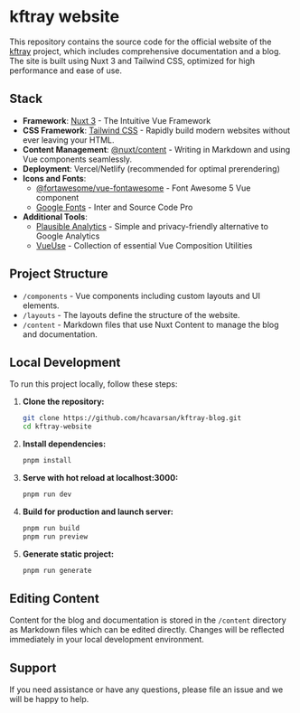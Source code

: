 # kftray website

This repository contains the source code for the official website of the [kftray](https://github.com/hcavarsan/kftray) project, which includes comprehensive documentation and a blog. The site is built using Nuxt 3 and Tailwind CSS, optimized for high performance and ease of use.

## Stack

- **Framework**: [Nuxt 3](https://v3.nuxtjs.org/) - The Intuitive Vue Framework
- **CSS Framework**: [Tailwind CSS](https://tailwindcss.com/) - Rapidly build modern websites without ever leaving your HTML.
- **Content Management**: [@nuxt/content](https://content.nuxtjs.org/) - Writing in Markdown and using Vue components seamlessly.
- **Deployment**: Vercel/Netlify (recommended for optimal prerendering)
- **Icons and Fonts**:
  - [@fortawesome/vue-fontawesome](https://github.com/FortAwesome/vue-fontawesome) - Font Awesome 5 Vue component
  - [Google Fonts](https://fonts.google.com/) - Inter and Source Code Pro
- **Additional Tools**:
  - [Plausible Analytics](https://plausible.io/) - Simple and privacy-friendly alternative to Google Analytics
  - [VueUse](https://vueuse.org/) - Collection of essential Vue Composition Utilities

## Project Structure

- `/components` - Vue components including custom layouts and UI elements.
- `/layouts` - The layouts define the structure of the website.
- `/content` - Markdown files that use Nuxt Content to manage the blog and documentation.

## Local Development

To run this project locally, follow these steps:

1. **Clone the repository:**

   ```bash
   git clone https://github.com/hcavarsan/kftray-blog.git
   cd kftray-website
   ```

2. **Install dependencies:**

   ```bash
   pnpm install
   ```

3. **Serve with hot reload at localhost:3000:**

   ```bash
   pnpm run dev
   ```

4. **Build for production and launch server:**

   ```bash
   pnpm run build
   pnpm run preview
   ```

5. **Generate static project:**

   ```bash
   pnpm run generate
   ```

## Editing Content

Content for the blog and documentation is stored in the `/content` directory as Markdown files which can be edited directly. Changes will be reflected immediately in your local development environment.

## Support

If you need assistance or have any questions, please file an issue and we will be happy to help.
